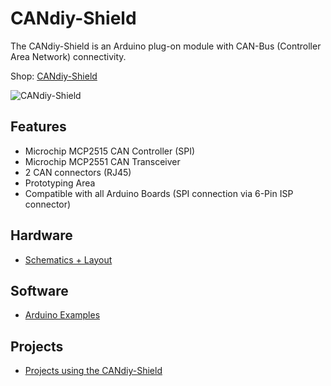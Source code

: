 # CANdiy-Shield
The CANdiy-Shield is an Arduino plug-on module with CAN-Bus (Controller Area Network) connectivity.

Shop: [CANdiy-Shield](http://www.watterott.com/en/Arduino-CANdiy-Shield)

![CANdiy-Shield](https://raw.github.com/watterott/CANdiy-Shield/master/img/candiy-shield.jpg)


## Features
* Microchip MCP2515 CAN Controller (SPI)
* Microchip MCP2551 CAN Transceiver
* 2 CAN connectors (RJ45)
* Prototyping Area
* Compatible with all Arduino Boards (SPI connection via 6-Pin ISP connector)


## Hardware
* [Schematics + Layout](https://github.com/watterott/CANdiy-Shield/tree/master/pcb)


## Software
* [Arduino Examples](https://github.com/watterott/Arduino-Libs)


## Projects
* [Projects using the CANdiy-Shield](https://github.com/watterott/CANdiy-Shield/blob/master/Projects.md)
